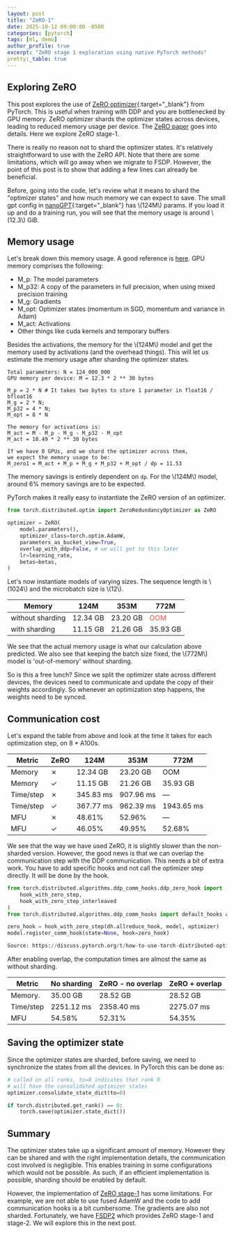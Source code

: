 ```yaml
---
layout: post
title: "ZeRO-1"
date: 2025-10-12 09:00:00 -0500
categories: [pytorch]
tags: [ml, demo]
author_profile: true
excerpt: "ZeRO stage 1 exploration using native PyTorch methods"
pretty:_table: true
---
```



## Exploring ZeRO

This post explores the use of [ZeRO optimizer](https://docs.pytorch.org/docs/stable/distributed.optim.html#torch.distributed.optim.ZeroRedundancyOptimizer){:target="_blank"} from PyTorch. This is useful when training with DDP and you are bottlenecked by GPU memory. ZeRO optimizer shards the optimizer states across devices, leading to reduced memory usage per device. The [ZeRO paper](https://arxiv.org/pdf/1910.02054) goes into details. Here we explore ZeRO stage-1.

There is really no reason not to shard the optimizer states. It's relatively straightforward to use with the ZeRO API. Note that there are some limitations, which will go away when we migrate to FSDP. However, the point of this post is to show that adding a few lines can already be beneficial.

Before, going into the code, let's review what it means to shard the "optimizer states" and how much memory we can expect to save.
The small gpt config in [nanoGPT](https://github.com/karpathy/nanoGPT){:target="_blank"} has \\(124M\\) params. If you load it up and do a training run, you will see that the memory usage is around \\(12.3\\) GiB.

## Memory usage
Let's break down this memory usage. A good reference is [here](https://huggingface.co/spaces/nanotron/ultrascale-playbook?section=memory_for_weights/grads/optimizer_states). GPU memory comprises the following:

- M_p: The model parameters
- M_p32: A copy of the parameters in full precision, when using mixed precision training
- M_g: Gradients
- M_opt: Optimizer states (momentum in SGD, momentum and variance in Adam)
- M_act: Activations
- Other things like cuda kernels and temporary buffers

Besides the activations, the memory for the \\(124M\\) model and get the memory used by activations (and the overhead things). This will let us estimate the memory usage after sharding the optimizer states.

```
Total parameters: N = 124_000_000
GPU memory per device: M = 12.3 * 2 ** 30 bytes

M_p = 2 * N # It takes two bytes to store 1 parameter in float16 / bfloat16
M_g = 2 * N;
M_p32 = 4 * N;
M_opt = 8 * N

The memory for activations is:
M_act = M - M_p - M_g - M_p32 - M_opt
M_act = 10.49 * 2 ** 30 bytes

If we have 8 GPUs, and we shard the optimizer across them, 
we expect the memory usage to be:
M_zero1 = M_act + M_p + M_g + M_p32 + M_opt / dp = 11.53
```

The memory savings is entirely dependent on `dp`. For the \\(124M\\) model, around 6% memory savings are to be expected. 

PyTorch makes it really easy to instantiate the ZeRO version of an optimizer.
```python
from torch.distributed.optim import ZeroRedundancyOptimizer as ZeRO

optimizer = ZeRO(
    model.parameters(),
    optimizer_class=torch.optim.AdamW,
    parameters_as_bucket_view=True,
    overlap_with_ddp=False, # we will get to this later
    lr=learning_rate,
    betas=betas,
)
```
Let's now instantiate models of varying sizes. The sequence length is \\(1024\\) and the microbatch size is \\(12\\).

| Memory                  | 124M      | 353M      | 772M       |
| ----------------------- | --------- | --------- | ---------- |
| without sharding        | 12.34 GB  | 23.20 GB  | <span style="color:#d9534f;">OOM</span>|
| with sharding           | 11.15 GB  | 21.26 GB  | 35.93 GB   |

We see that the actual memory usage is what our calculation above predicted.
We also see that keeping the batch size fixed, the \\(772M\\) model is 'out-of-memory' without sharding.

So is this a free lunch? Since we split the optimizer state across different devices, the devices need to communicate and update the copy of their weights accordingly. So whenever an optimization step happens, the weights need to be synced.

## Communication cost

Let's expand the table from above and look at the time it takes for each optimization step, on 8 * A100s.

| Metric                  | ZeRO        |  124M     | 353M      | 772M       |
| ----------------------- | ----        | --------- | --------- | ---------- |
| Memory                  | &#10007;    | 12.34 GB  | 23.20 GB  | OOM        |
| Memory                  | &#10003;    | 11.15 GB  | 21.26 GB  | 35.93 GB   |
| Time/step               | &#10007;    | 345.83 ms | 907.96 ms | —          |
| Time/step               | &#10003;    | 367.77 ms | 962.39 ms | 1943.65 ms |
| MFU                     | &#10007;    | 48.61%    | 52.96%    | —          |
| MFU                     | &#10003;    | 46.05%    | 49.95%    | 52.68%     |

We see that the way we have used ZeRO, it is slightly slower than the non-sharded version. However, the good news is that we can overlap the communication step with the DDP communication. This needs a bit of extra work. You have to add specific hooks and not call the optimizer step directly. It will be done by the hook.

```python
from torch.distributed.algorithms.ddp_comm_hooks.ddp_zero_hook import (
    hook_with_zero_step, 
    hook_with_zero_step_interleaved
)
from torch.distributed.algorithms.ddp_comm_hooks import default_hooks as dh

zero_hook = hook_with_zero_step(dh.allreduce_hook, model, optimizer)
model.register_comm_hook(state=None, hook=zero_hook)

Source: https://discuss.pytorch.org/t/how-to-use-torch-distributed-optim-zeroredundancyoptimizer-with-overlap-with-ddp-true/151523/3
```

After enabling overlap, the computation times are almost the same as without sharding.

| Metric        | No sharding    | ZeRO - no overlap | ZeRO + overlap |
| ------------- | ----------     | ----------------- | -------------- |
| Memory.       | 35.00 GB       | 28.52 GB          | 28.52 GB       |
| Time/step     | 2251.12 ms     | 2358.40 ms        | 2275.07 ms     |
| MFU           | 54.58%         | 52.31%            | 54.35%         |

## Saving the optimizer state
Since the optimizer states are sharded, before saving, we need to synchronize the states from all the devices. In PyTorch this can be done as:
```python
# called on all ranks, to=0 indicates that rank 0
# will have the consolidated optimizer states
optimizer.consolidate_state_dict(to=0)

if torch.distributed.get_rank() == 0:
    torch.save(optimizer.state_dict())
```

## Summary
The optimizer states take up a significant amount of memory. However they can be shared and with the right implementation details, the communication cost involved is negligible. This enables training in some configurations which would not be possible. As such, if an efficient implementation is possible, sharding should be enabled by default.

However, the implementation of [ZeRO stage-1](https://docs.pytorch.org/docs/main/distributed.optim.html#torch.distributed.optim.ZeroRedundancyOptimizer) has some limitations. For example, we are not able to use fused AdamW and the code to add communication hooks is a bit cumbersome. The gradients are also not sharded. Fortunately, we have [FSDP2](https://docs.pytorch.org/docs/stable/distributed.fsdp.fully_shard.html) which provides ZeRO stage-1 and stage-2. We will explore this in the next post.